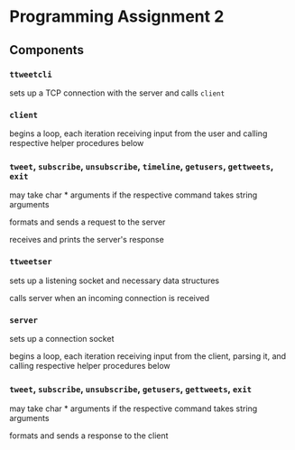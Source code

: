 Programming Assignment 2
========================

Components
----------

### `ttweetcli`

sets up a TCP connection with the server and calls `client`

### `client`

begins a loop, each iteration receiving input from the user and
calling respective helper procedures below

### `tweet`, `subscribe`, `unsubscribe`, `timeline`, `getusers`, `gettweets`, `exit`

may take char * arguments if the respective command takes string
arguments

formats and sends a request to the server

receives and prints the server's response

### `ttweetser`

sets up a listening socket and necessary data structures

calls server when an incoming connection is received

### `server`

sets up a connection socket

begins a loop, each iteration receiving input from the client, parsing
it, and calling respective helper procedures below

### `tweet`, `subscribe`, `unsubscribe`, `getusers`, `gettweets`, `exit`

may take char * arguments if the respective command takes string
arguments

formats and sends a response to the client
